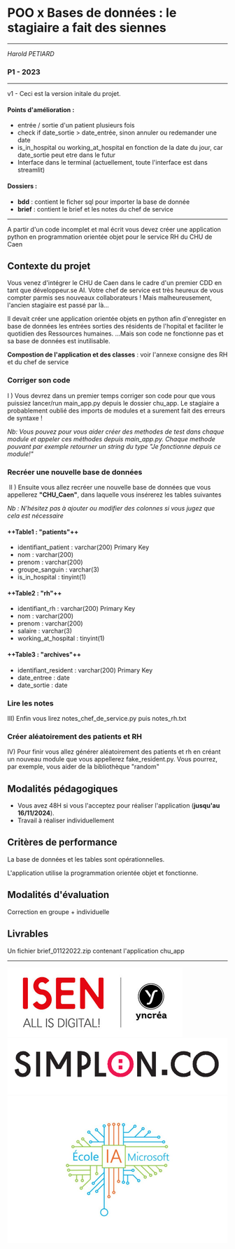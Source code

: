 # POO x Bases de données : le stagiaire a fait des siennes
---
*Harold PETIARD*
### P1 - 2023
---

v1 - Ceci est la version initale du projet. 

#### Points d'amélioration : 

- entrée / sortie d'un patient plusieurs fois
- check if date_sortie > date_entrée, sinon annuler ou redemander une date 
- is_in_hospital ou working_at_hospital en fonction de la date du jour, car date_sortie peut etre dans le futur
- Interface dans le terminal (actuellement, toute l'interface est dans streamlit)

#### Dossiers : 

- **bdd** : contient le ficher sql pour importer la base de donnée
- **brief** : contient le brief et les notes du chef de service

---

A partir d'un code incomplet et mal écrit vous devez créer une application python en programmation orientée objet pour le service RH du CHU de Caen

## Contexte du projet

Vous venez d'intégrer le CHU de Caen dans le cadre d'un premier CDD en tant que développeur.se AI. Votre chef de service est très heureux de vous compter parmis ses nouveaux collaborateurs ! Mais malheureusement, l'ancien stagiaire est passé par là...

Il devait créer une application orientée objets en python afin d'enregister en base de données les entrées sorties des résidents de l'hopital et faciliter le quotidien des Ressources humaines. ...Mais son code ne fonctionne pas et sa base de données est inutilisable.

**Compostion de l'application et des classes** : voir l'annexe consigne des RH et du chef de service
​
### Corriger son code

I ) Vous devrez dans un premier temps corriger son code pour que vous puissiez lancer/run main_app.py depuis le dossier chu_app. Le stagiaire a probablement oublié des imports de modules et a surement fait des erreurs de syntaxe !

*Nb: Vous pouvez pour vous aider créer des methodes de test dans chaque module et appeler ces méthodes depuis main_app.py. Chaque methode pouvant par exemple retourner un string du type "Je fonctionne depuis ce module!"*

### Recréer une nouvelle base de données
​
II ) Ensuite vous allez recréer une nouvelle base de données que vous appellerez **"CHU_Caen"**, dans laquelle vous insérerez les tables suivantes

*Nb : N'hésitez pas à ajouter ou modifier des colonnes si vous jugez que cela est nécessaire*

#### ++Table1 : "patients"++

- identifiant_patient : varchar(200) Primary Key
- nom : varchar(200)
- prenom : varchar(200)
- groupe_sanguin : varchar(3)
- is_in_hospital : tinyint(1)

#### ++Table2 : "rh"++

- identifiant_rh : varchar(200) Primary Key
- nom : varchar(200)
- prenom : varchar(200)
- salaire : varchar(3)
- working_at_hospital : tinyint(1)

#### ++Table3 : "archives"++

- identifiant_resident : varchar(200) Primary Key
- date_entree : date
- date_sortie : date

### Lire les notes

III) Enfin vous lirez notes_chef_de_service.py puis notes_rh.txt

### Créer aléatoirement des patients et RH

IV) Pour finir vous allez générer aléatoirement des patients et rh en créant un nouveau module que vous appellerez fake_resident.py. Vous pourrez, par exemple, vous aider de la bibliothèque "random"

## Modalités pédagogiques

- Vous avez 48H si vous l'acceptez pour réaliser l'application (**jusqu'au 16/11/2024**).
- Travail à réaliser individuellement

## Critères de performance

La base de données et les tables sont opérationnelles.

L'application utilise la programmation orientée objet et fonctionne.

## Modalités d'évaluation

Correction en groupe + individuelle

## Livrables

Un fichier brief_01122022.zip contenant l'application chu_app

---

<picture>
  <img alt="Logo ISEN" src="./img/Yncrea_BM_ISEN-_horizontal-1.jpg">
</picture>

<picture>
  <img alt="Logo SIMPLON" src="./img/logo-simplon_23.png">
</picture>

<picture>
  <img alt="Logo Microsoft IA" src="./img/LOGO_MICR_IA.jpg">
</picture>